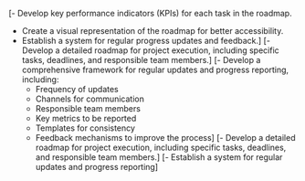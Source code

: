 [- Develop key performance indicators (KPIs) for each task in the roadmap.
- Create a visual representation of the roadmap for better accessibility.
- Establish a system for regular progress updates and feedback.]
[- Develop a detailed roadmap for project execution, including specific tasks, deadlines, and responsible team members.]
[- Develop a comprehensive framework for regular updates and progress reporting, including:
  - Frequency of updates
  - Channels for communication
  - Responsible team members
  - Key metrics to be reported
  - Templates for consistency
  - Feedback mechanisms to improve the process]
[- Develop a detailed roadmap for project execution, including specific tasks, deadlines, and responsible team members.]
[- Establish a system for regular updates and progress reporting]
